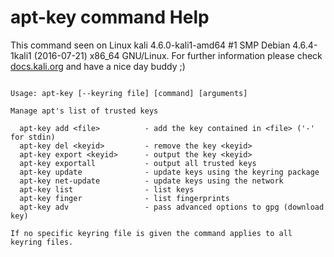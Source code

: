 # apt-key command Help
 
 This command seen on Linux kali 4.6.0-kali1-amd64 #1 SMP Debian 4.6.4-1kali1 (2016-07-21) x86_64 GNU/Linux. For further information please check [docs.kali.org](docs.kali.org) and have a nice day buddy ;) 

~~~

Usage: apt-key [--keyring file] [command] [arguments]

Manage apt's list of trusted keys

  apt-key add <file>          - add the key contained in <file> ('-' for stdin)
  apt-key del <keyid>         - remove the key <keyid>
  apt-key export <keyid>      - output the key <keyid>
  apt-key exportall           - output all trusted keys
  apt-key update              - update keys using the keyring package
  apt-key net-update          - update keys using the network
  apt-key list                - list keys
  apt-key finger              - list fingerprints
  apt-key adv                 - pass advanced options to gpg (download key)

If no specific keyring file is given the command applies to all keyring files.

~~~

